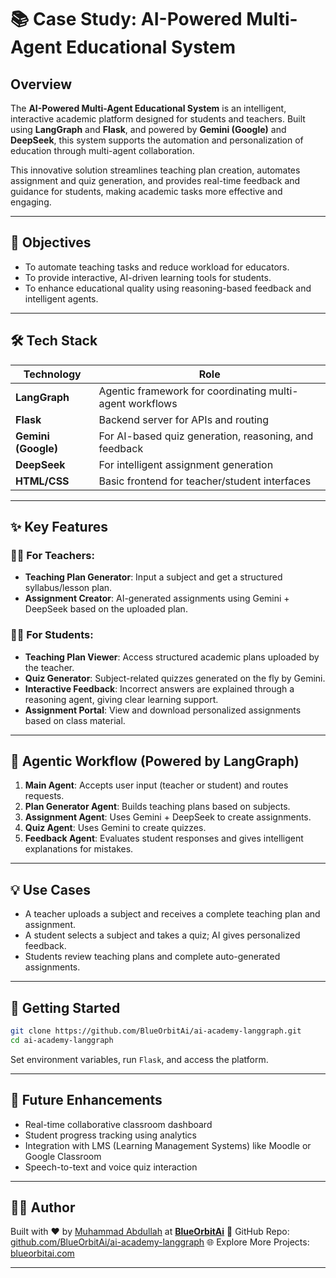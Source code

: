 # 📚 Case Study: AI-Powered Multi-Agent Educational System

## Overview

The **AI-Powered Multi-Agent Educational System** is an intelligent, interactive academic platform designed for students and teachers. Built using **LangGraph** and **Flask**, and powered by **Gemini (Google)** and **DeepSeek**, this system supports the automation and personalization of education through multi-agent collaboration.

This innovative solution streamlines teaching plan creation, automates assignment and quiz generation, and provides real-time feedback and guidance for students, making academic tasks more effective and engaging.

---

## 🎯 Objectives

* To automate teaching tasks and reduce workload for educators.
* To provide interactive, AI-driven learning tools for students.
* To enhance educational quality using reasoning-based feedback and intelligent agents.

---

## 🛠️ Tech Stack

| Technology          | Role                                                     |
| ------------------- | -------------------------------------------------------- |
| **LangGraph**       | Agentic framework for coordinating multi-agent workflows |
| **Flask**           | Backend server for APIs and routing                      |
| **Gemini (Google)** | For AI-based quiz generation, reasoning, and feedback    |
| **DeepSeek**        | For intelligent assignment generation                    |
| **HTML/CSS**        | Basic frontend for teacher/student interfaces            |

---

## ✨ Key Features

### 👩‍🏫 For Teachers:

* **Teaching Plan Generator**: Input a subject and get a structured syllabus/lesson plan.
* **Assignment Creator**: AI-generated assignments using Gemini + DeepSeek based on the uploaded plan.

### 🧑‍🎓 For Students:

* **Teaching Plan Viewer**: Access structured academic plans uploaded by the teacher.
* **Quiz Generator**: Subject-related quizzes generated on the fly by Gemini.
* **Interactive Feedback**: Incorrect answers are explained through a reasoning agent, giving clear learning support.
* **Assignment Portal**: View and download personalized assignments based on class material.

---

## 🔄 Agentic Workflow (Powered by LangGraph)

1. **Main Agent**: Accepts user input (teacher or student) and routes requests.
2. **Plan Generator Agent**: Builds teaching plans based on subjects.
3. **Assignment Agent**: Uses Gemini + DeepSeek to create assignments.
4. **Quiz Agent**: Uses Gemini to create quizzes.
5. **Feedback Agent**: Evaluates student responses and gives intelligent explanations for mistakes.

---

## 💡 Use Cases

* A teacher uploads a subject and receives a complete teaching plan and assignment.
* A student selects a subject and takes a quiz; AI gives personalized feedback.
* Students review teaching plans and complete auto-generated assignments.

---

## 🚀 Getting Started

```bash
git clone https://github.com/BlueOrbitAi/ai-academy-langgraph.git
cd ai-academy-langgraph
```

Set environment variables, run `Flask`, and access the platform.

---

## 🔮 Future Enhancements

* Real-time collaborative classroom dashboard
* Student progress tracking using analytics
* Integration with LMS (Learning Management Systems) like Moodle or Google Classroom
* Speech-to-text and voice quiz interaction

---

## 👨‍💻 Author

Built with ❤️ by [Muhammad Abdullah](www.linkedin.com/in/muhammad-abdullah-3a8550255) at [**BlueOrbitAi**](https://www.blueorbitai.com)
🔗 GitHub Repo: [github.com/BlueOrbitAi/ai-academy-langgraph](https://github.com/BlueOrbitAi/ai-academy-langgraph)
🌐 Explore More Projects: [blueorbitai.com](https://www.blueorbitai.com/)

---


